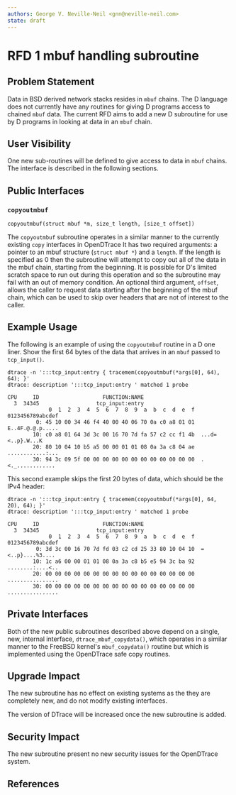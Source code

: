 ```yaml
---
authors: George V. Neville-Neil <gnn@neville-neil.com>
state: draft
---
```


<!-- 
	This document is subject to the terms of BSD 2 Clause License.
    See LICENSE in this repository for more information.

    Copyright 2017 George V. Neville-Neil
-->

# RFD 1 mbuf handling subroutine

## Problem Statement

Data in BSD derived network stacks resides in `mbuf` chains.  The D
language does not currently have any routines for giving D programs
access to chained `mbuf` data.  The current RFD aims to add a new D
subroutine for use by D programs in looking at data in an `mbuf`
chain.

## User Visibility

One new sub-routines will be defined to give access to data in `mbuf`
chains.  The interface is described in the following sections.

## Public Interfaces

### `copyoutmbuf`

```
copyoutmbuf(struct mbuf *m, size_t length, [size_t offset])
```

The `copyoutmbuf` subroutine operates in a similar manner to the
currently existing `copy` interfaces in OpenDTrace It has two required
arguments: a pointer to an mbuf structure (`struct mbuf *`) and a
`length`.  If the length is specified as 0 then the subroutine will
attempt to copy out all of the data in the mbuf chain, starting from
the beginning.  It is possible for D's limited scratch space to run
out during this operation and so the subroutine may fail with an out
of memory condition.  An optional third argument, `offset`, allows the
caller to request data starting after the beginning of the mbuf
chain, which can be used to skip over headers that are not of interest
to the caller.

## Example Usage

The following is an example of using the `copyoutmbuf` routine in a D
one liner.  Show the first 64 bytes of the data that arrives in an
`mbuf` passed to `tcp_input()`.

```
dtrace -n ':::tcp_input:entry { tracemem(copyoutmbuf(*args[0], 64), 64); }'
dtrace: description ':::tcp_input:entry ' matched 1 probe

CPU     ID                    FUNCTION:NAME
  3  34345                  tcp_input:entry
             0  1  2  3  4  5  6  7  8  9  a  b  c  d  e  f  0123456789abcdef
         0: 45 10 00 34 46 f4 40 00 40 06 70 0a c0 a8 01 01  E..4F.@.@.p.....
        10: c0 a8 01 64 3d 3c 00 16 70 7d fa 57 c2 cc f1 4b  ...d=<..p}.W...K
        20: 80 10 04 10 b5 a5 00 00 01 01 08 0a 3a c8 04 ae  ............:...
        30: 94 3c 09 5f 00 00 00 00 00 00 00 00 00 00 00 00  .<._............
```

This second example skips the first 20 bytes of data, which should be
the IPv4 header:

```
dtrace -n ':::tcp_input:entry { tracemem(copyoutmbuf(*args[0], 64, 20), 64); }'
dtrace: description ':::tcp_input:entry ' matched 1 probe

CPU     ID                    FUNCTION:NAME
  3  34345                  tcp_input:entry
             0  1  2  3  4  5  6  7  8  9  a  b  c  d  e  f  0123456789abcdef
         0: 3d 3c 00 16 70 7d fd 03 c2 cd 25 33 80 10 04 10  =<..p}....%3....
        10: 1c a6 00 00 01 01 08 0a 3a c8 b5 e5 94 3c ba 92  ........:....<..
        20: 00 00 00 00 00 00 00 00 00 00 00 00 00 00 00 00  ................
        30: 00 00 00 00 00 00 00 00 00 00 00 00 00 00 00 00  ................
```

## Private Interfaces

Both of the new public subroutines described above depend on a single,
new, internal interface, `dtrace_mbuf_copydata()`, which operates in a
similar manner to the FreeBSD kernel's `mbuf_copydata()` routine but
which is implemented using the OpenDTrace safe copy routines.

## Upgrade Impact

The new subroutine has no effect on existing systems as the they are
completely new, and do not modify existing interfaces.

The version of DTrace will be increased once the new subroutine is
added.

## Security Impact

The new subroutine present no new security issues for the OpenDTrace
system.

## References

